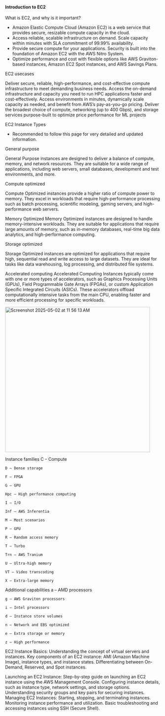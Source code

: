 #### Introduction to EC2

What is EC2, and why is it important?

- Amazon Elastic Compute Cloud (Amazon EC2) is a web service that provides secure, resizable compute capacity in the cloud.
- Access reliable, scalable infrastructure on demand. Scale capacity within minutes with SLA commitment of 99.99% availability.
- Provide secure compute for your applications. Security is built into the foundation of Amazon EC2 with the AWS Nitro System.
- Optimize performance and cost with flexible options like AWS Graviton-based instances, Amazon EC2 Spot instances, and AWS Savings Plans.

EC2 usecases

Deliver secure, reliable, high-performance, and cost-effective compute infrastructure to meet demanding business needs.
Access the on-demand infrastructure and capacity you need to run HPC applications faster and cost-effectively.
Access environments in minutes, dynamically scale capacity as needed, and benefit from AWS’s pay-as-you-go pricing.
Deliver the broadest choice of compute, networking (up to 400 Gbps), and storage services purpose-built to optimize price performance for ML projects


EC2 Instance Types

- Recommended to follow this page for very detailed and updated information.

General purpose

General Purpose instances are designed to deliver a balance of compute, memory, and network resources. They are suitable for a wide range of applications, including web servers,
small databases, development and test environments, and more.

Compute optimized

Compute Optimized instances provide a higher ratio of compute power to memory. They excel in workloads that require high-performance processing such as batch processing, 
scientific modeling, gaming servers, and high-performance web servers.


Memory Optimized
Memory Optimized instances are designed to handle memory-intensive workloads. They are suitable for applications that require large amounts of memory, such as in-memory databases,
real-time big data analytics, and high-performance computing.

Storage optimized

Storage Optimized instances are optimized for applications that require high, sequential read and write access to large datasets. 
They are ideal for tasks like data warehousing, log processing, and distributed file systems.

Accelerated computing
Accelerated Computing Instances typically come with one or more types of accelerators, such as Graphics Processing Units (GPUs),
Field Programmable Gate Arrays (FPGAs), or custom Application Specific Integrated Circuits (ASICs). 
These accelerators offload computationally intensive tasks from the main CPU, enabling faster and more efficient processing for specific workloads.

<img width="470" alt="Screenshot 2025-05-02 at 11 56 13 AM" src="https://github.com/user-attachments/assets/911e42e6-fd9a-4db0-b2f5-8a2322924ad3" />


Instance families
    C – Compute

    D – Dense storage

    F – FPGA

    G – GPU

    Hpc – High performance computing

    I – I/O

    Inf – AWS Inferentia

    M – Most scenarios

    P – GPU

    R – Random access memory

    T – Turbo

    Trn – AWS Tranium

    U – Ultra-high memory

    VT – Video transcoding

    X – Extra-large memory

  Additional capabilities
    a – AMD processors

    g – AWS Graviton processors

    i – Intel processors

    d – Instance store volumes

    n – Network and EBS optimized

    e – Extra storage or memory

    z – High performance


EC2 Instance Basics:
Understanding the concept of virtual servers and instances. Key components of an EC2 instance: AMI (Amazon Machine Image), instance types, and instance states. Differentiating between On-Demand, Reserved, and Spot instances.

Launching an EC2 Instance:
Step-by-step guide on launching an EC2 instance using the AWS Management Console.
Configuring instance details, such as instance type, network settings, and storage options.
Understanding security groups and key pairs for securing instances.
Managing EC2 Instances:
Starting, stopping, and terminating instances.
Monitoring instance performance and utilization.
Basic troubleshooting and accessing instances using SSH (Secure Shell).
